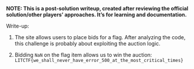 
**NOTE: This is a post-solution writeup, created after reviewing the official solution/other players’ approaches. 
It’s for learning and documentation.**

Write-up:

1. The site allows users to place bids for a flag. After analyzing the code, this
challenge is probably about exploiting the auction logic.

2. Bidding `NaN` on the flag item allows us to win the auction: `LITCTF{we_shall_never_have_error_500_at_the_most_critical_times}`